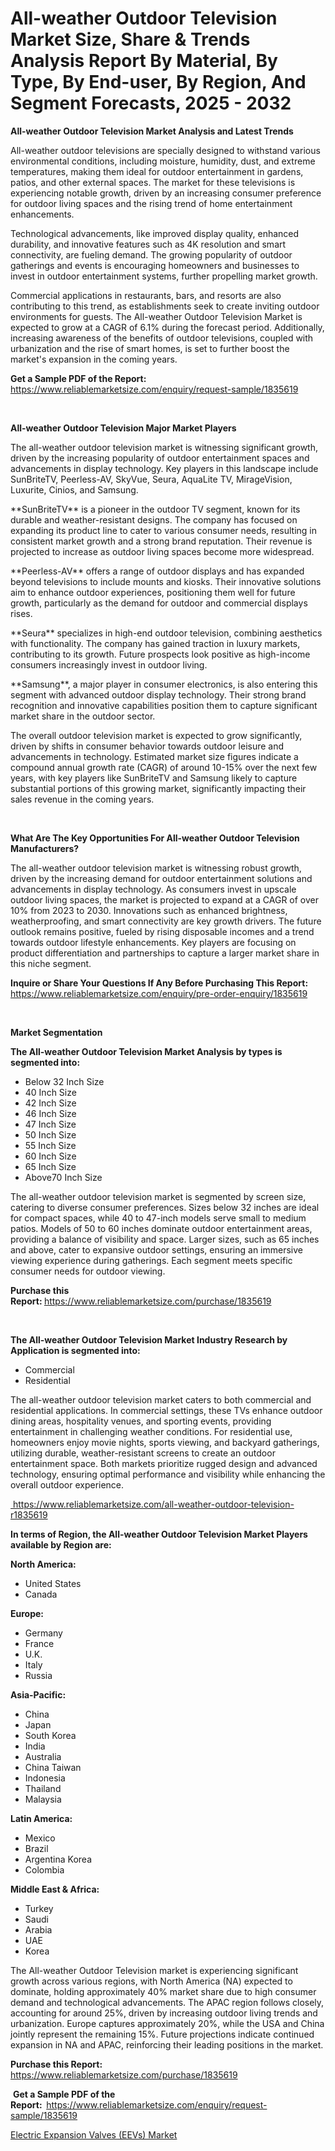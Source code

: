 <p><h1>All-weather Outdoor Television Market Size, Share & Trends Analysis Report By Material, By Type, By End-user, By Region, And Segment Forecasts, 2025 - 2032</h1></p><p><strong>All-weather Outdoor Television Market Analysis and Latest Trends</strong></p>
<p><p>All-weather outdoor televisions are specially designed to withstand various environmental conditions, including moisture, humidity, dust, and extreme temperatures, making them ideal for outdoor entertainment in gardens, patios, and other external spaces. The market for these televisions is experiencing notable growth, driven by an increasing consumer preference for outdoor living spaces and the rising trend of home entertainment enhancements.</p><p>Technological advancements, like improved display quality, enhanced durability, and innovative features such as 4K resolution and smart connectivity, are fueling demand. The growing popularity of outdoor gatherings and events is encouraging homeowners and businesses to invest in outdoor entertainment systems, further propelling market growth.</p><p>Commercial applications in restaurants, bars, and resorts are also contributing to this trend, as establishments seek to create inviting outdoor environments for guests. The All-weather Outdoor Television Market is expected to grow at a CAGR of 6.1% during the forecast period. Additionally, increasing awareness of the benefits of outdoor televisions, coupled with urbanization and the rise of smart homes, is set to further boost the market's expansion in the coming years.</p></p>
<p><strong>Get a Sample PDF of the Report:&nbsp;</strong> <a href="https://www.reliablemarketsize.com/enquiry/request-sample/1835619?utm_campaign=2773&utm_medium=2&utm_source=Github&utm_content=ia&utm_term=26032025&utm_id=all-weather-outdoor-television">https://www.reliablemarketsize.com/enquiry/request-sample/1835619</a></p>
<p>&nbsp;</p>
<p><strong>All-weather Outdoor Television Major Market Players</strong></p>
<p><p>The all-weather outdoor television market is witnessing significant growth, driven by the increasing popularity of outdoor entertainment spaces and advancements in display technology. Key players in this landscape include SunBriteTV, Peerless-AV, SkyVue, Seura, AquaLite TV, MirageVision, Luxurite, Cinios, and Samsung.</p><p>**SunBriteTV** is a pioneer in the outdoor TV segment, known for its durable and weather-resistant designs. The company has focused on expanding its product line to cater to various consumer needs, resulting in consistent market growth and a strong brand reputation. Their revenue is projected to increase as outdoor living spaces become more widespread.</p><p>**Peerless-AV** offers a range of outdoor displays and has expanded beyond televisions to include mounts and kiosks. Their innovative solutions aim to enhance outdoor experiences, positioning them well for future growth, particularly as the demand for outdoor and commercial displays rises.</p><p>**Seura** specializes in high-end outdoor television, combining aesthetics with functionality. The company has gained traction in luxury markets, contributing to its growth. Future prospects look positive as high-income consumers increasingly invest in outdoor living.</p><p>**Samsung**, a major player in consumer electronics, is also entering this segment with advanced outdoor display technology. Their strong brand recognition and innovative capabilities position them to capture significant market share in the outdoor sector.</p><p>The overall outdoor television market is expected to grow significantly, driven by shifts in consumer behavior towards outdoor leisure and advancements in technology. Estimated market size figures indicate a compound annual growth rate (CAGR) of around 10-15% over the next few years, with key players like SunBriteTV and Samsung likely to capture substantial portions of this growing market, significantly impacting their sales revenue in the coming years.</p></p>
<p>&nbsp;</p>
<p><strong>What Are The Key Opportunities For All-weather Outdoor Television Manufacturers?</strong></p>
<p><p>The all-weather outdoor television market is witnessing robust growth, driven by the increasing demand for outdoor entertainment solutions and advancements in display technology. As consumers invest in upscale outdoor living spaces, the market is projected to expand at a CAGR of over 10% from 2023 to 2030. Innovations such as enhanced brightness, weatherproofing, and smart connectivity are key growth drivers. The future outlook remains positive, fueled by rising disposable incomes and a trend towards outdoor lifestyle enhancements. Key players are focusing on product differentiation and partnerships to capture a larger market share in this niche segment.</p></p>
<p><strong>Inquire or Share Your Questions If Any Before Purchasing This Report:</strong> <a href="https://www.reliablemarketsize.com/enquiry/pre-order-enquiry/1835619?utm_campaign=2773&utm_medium=2&utm_source=Github&utm_content=ia&utm_term=26032025&utm_id=all-weather-outdoor-television">https://www.reliablemarketsize.com/enquiry/pre-order-enquiry/1835619</a></p>
<p>&nbsp;</p>
<p><strong>Market Segmentation</strong></p>
<p><strong>The All-weather Outdoor Television Market Analysis by types is segmented into:</strong></p>
<p><ul><li>Below 32 Inch Size</li><li>40 Inch Size</li><li>42 Inch Size</li><li>46 Inch Size</li><li>47 Inch Size</li><li>50 Inch Size</li><li>55 Inch Size</li><li>60 Inch Size</li><li>65 Inch Size</li><li>Above70 Inch Size</li></ul></p>
<p><p>The all-weather outdoor television market is segmented by screen size, catering to diverse consumer preferences. Sizes below 32 inches are ideal for compact spaces, while 40 to 47-inch models serve small to medium patios. Models of 50 to 60 inches dominate outdoor entertainment areas, providing a balance of visibility and space. Larger sizes, such as 65 inches and above, cater to expansive outdoor settings, ensuring an immersive viewing experience during gatherings. Each segment meets specific consumer needs for outdoor viewing.</p></p>
<p><strong>Purchase this Report:&nbsp;</strong><a href="https://www.reliablemarketsize.com/purchase/1835619?utm_campaign=2773&utm_medium=2&utm_source=Github&utm_content=ia&utm_term=26032025&utm_id=all-weather-outdoor-television">https://www.reliablemarketsize.com/purchase/1835619</a></p>
<p>&nbsp;</p>
<p><strong>The All-weather Outdoor Television Market Industry Research by Application is segmented into:</strong></p>
<p><ul><li>Commercial</li><li>Residential</li></ul></p>
<p><p>The all-weather outdoor television market caters to both commercial and residential applications. In commercial settings, these TVs enhance outdoor dining areas, hospitality venues, and sporting events, providing entertainment in challenging weather conditions. For residential use, homeowners enjoy movie nights, sports viewing, and backyard gatherings, utilizing durable, weather-resistant screens to create an outdoor entertainment space. Both markets prioritize rugged design and advanced technology, ensuring optimal performance and visibility while enhancing the overall outdoor experience.</p></p>
<p><a href="https://www.reliablemarketsize.com/all-weather-outdoor-television-r1835619?utm_campaign=2773&utm_medium=2&utm_source=Github&utm_content=ia&utm_term=26032025&utm_id=all-weather-outdoor-television">&nbsp;https://www.reliablemarketsize.com/all-weather-outdoor-television-r1835619</a></p>
<p><strong>In terms of Region, the All-weather Outdoor Television Market Players available by Region are:</strong></p>
<p>
    <p> <strong> North America: </strong>
        <ul>
            <li>United States</li>
            <li>Canada</li>
        </ul>
        </p> 
    <p> <strong> Europe: </strong>
        <ul>
            <li>Germany</li>
            <li>France</li>
            <li>U.K.</li>
            <li>Italy</li>
            <li>Russia</li>
        </ul>
        </p> 
    <p> <strong> Asia-Pacific: </strong>
        <ul>
            <li>China</li>
            <li>Japan</li>
            <li>South Korea</li>
            <li>India</li>
            <li>Australia</li>
            <li>China Taiwan</li>
            <li>Indonesia</li>
            <li>Thailand</li>
            <li>Malaysia</li>
        </ul>
        </p> 
    <p> <strong> Latin America: </strong>
        <ul>
            <li>Mexico</li>
            <li>Brazil</li>
            <li>Argentina Korea</li>
            <li>Colombia</li>
        </ul>
        </p> 
    <p> <strong> Middle East & Africa: </strong>
        <ul>
            <li>Turkey</li>
            <li>Saudi</li>
            <li>Arabia</li>
            <li>UAE</li>
            <li>Korea</li>
        </ul>
    </p>
    </p>
<p><p>The All-weather Outdoor Television market is experiencing significant growth across various regions, with North America (NA) expected to dominate, holding approximately 40% market share due to high consumer demand and technological advancements. The APAC region follows closely, accounting for around 25%, driven by increasing outdoor living trends and urbanization. Europe captures approximately 20%, while the USA and China jointly represent the remaining 15%. Future projections indicate continued expansion in NA and APAC, reinforcing their leading positions in the market.</p></p>
<p><strong>Purchase this Report: </strong><a href="https://www.reliablemarketsize.com/purchase/1835619?utm_campaign=2773&utm_medium=2&utm_source=Github&utm_content=ia&utm_term=26032025&utm_id=all-weather-outdoor-television">https://www.reliablemarketsize.com/purchase/1835619</a></p>
<p>&nbsp;<strong>Get a Sample PDF of the Report:&nbsp;&nbsp;</strong><a href="https://www.reliablemarketsize.com/enquiry/request-sample/1835619?utm_campaign=2773&utm_medium=2&utm_source=Github&utm_content=ia&utm_term=26032025&utm_id=all-weather-outdoor-television">https://www.reliablemarketsize.com/enquiry/request-sample/1835619</a></p>
<p><strong></strong></p>
<p><p><a href="https://github.com/bloggglazaie/Market-Research-Report-List-1/blob/main/electric-expansion-valves-eevs-market.md?utm_campaign=2773&utm_medium=2&utm_source=Github&utm_content=ia&utm_term=26032025&utm_id=all-weather-outdoor-television">Electric Expansion Valves (EEVs) Market</a></p></p>